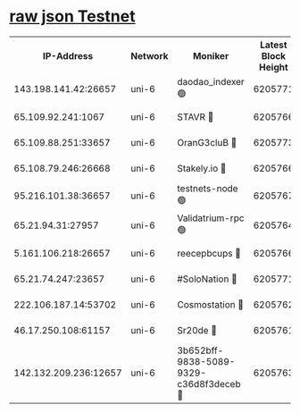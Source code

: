 [raw json Testnet](https://rpc-check.junot.stavr.tech/junot/rpc-junot-result.json)
=


<table><tr><th>IP-Address</th><th>Network</th><th>Moniker</th><th>Latest Block Height</th><th>Earliest Block Height</th><th>Catching Up</th><th>Tx Index</th><th>Voting Power</th><th>Scan Time</th></tr><tr><td>143.198.141.42:26657</td><td>uni-6</td><td>daodao_indexer 🟢</td><td>6205771</td><td>1</td><td>False</td><td>off</td><td>0</td><td>2023-12-19T05:26:33.662011709UTC</td></tr><tr><td>65.109.92.241:1067</td><td>uni-6</td><td>STAVR 🔴</td><td>6205766</td><td>1138541</td><td>False</td><td>on</td><td>6047</td><td>2023-12-19T05:26:20.573725507UTC</td></tr><tr><td>65.109.88.251:33657</td><td>uni-6</td><td>OranG3cluB 🔴</td><td>6205773</td><td>1138541</td><td>False</td><td>on</td><td>11</td><td>2023-12-19T05:26:38.096601358UTC</td></tr><tr><td>65.108.79.246:26668</td><td>uni-6</td><td>Stakely.io 🔴</td><td>6205766</td><td>1570872</td><td>False</td><td>on</td><td>1261202</td><td>2023-12-19T05:26:21.665971963UTC</td></tr><tr><td>95.216.101.38:36657</td><td>uni-6</td><td>testnets-node 🟢</td><td>6205767</td><td>1615130</td><td>False</td><td>on</td><td>0</td><td>2023-12-19T05:26:24.158044701UTC</td></tr><tr><td>65.21.94.31:27957</td><td>uni-6</td><td>Validatrium-rpc 🟢</td><td>6205764</td><td>2943363</td><td>False</td><td>on</td><td>0</td><td>2023-12-19T05:26:16.131707142UTC</td></tr><tr><td>5.161.106.218:26657</td><td>uni-6</td><td>reecepbcups 🔴</td><td>6205766</td><td>4468422</td><td>False</td><td>on</td><td>105015</td><td>2023-12-19T05:26:21.250437900UTC</td></tr><tr><td>65.21.74.247:23657</td><td>uni-6</td><td>#SoloNation 🔴</td><td>6205771</td><td>5208001</td><td>False</td><td>on</td><td>112</td><td>2023-12-19T05:26:32.720017038UTC</td></tr><tr><td>222.106.187.14:53702</td><td>uni-6</td><td>Cosmostation 🔴</td><td>6205762</td><td>5344501</td><td>False</td><td>on</td><td>110003</td><td>2023-12-19T05:26:13.764290911UTC</td></tr><tr><td>46.17.250.108:61157</td><td>uni-6</td><td>Sr20de 🔴</td><td>6205761</td><td>5727371</td><td>False</td><td>on</td><td>28</td><td>2023-12-19T05:26:07.876330609UTC</td></tr><tr><td>142.132.209.236:12657</td><td>uni-6</td><td>3b652bff-9838-5089-9329-c36d8f3deceb 🔴</td><td>6205763</td><td>6201280</td><td>False</td><td>on</td><td>157563</td><td>2023-12-19T05:26:12.351811325UTC</td></tr></table>